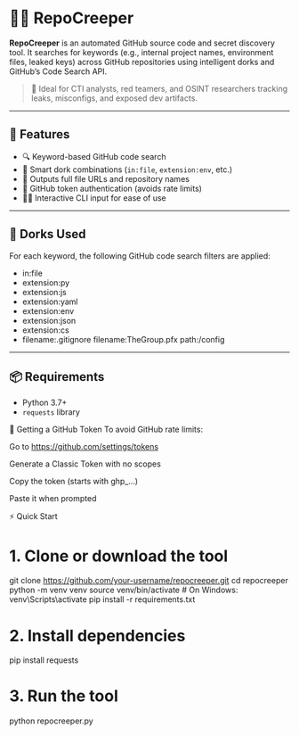 
# 🕵️‍♂️ RepoCreeper

**RepoCreeper** is an automated GitHub source code and secret discovery tool. It searches for keywords (e.g., internal project names, environment files, leaked keys) across GitHub repositories using intelligent dorks and GitHub’s Code Search API.

> 🔐 Ideal for CTI analysts, red teamers, and OSINT researchers tracking leaks, misconfigs, and exposed dev artifacts.

---

## 🚀 Features

- 🔍 Keyword-based GitHub code search
- 🧠 Smart dork combinations (`in:file`, `extension:env`, etc.)
- 🔗 Outputs full file URLs and repository names
- 🔐 GitHub token authentication (avoids rate limits)
- 🧑‍💻 Interactive CLI input for ease of use

---

## 🧠 Dorks Used
For each keyword, the following GitHub code search filters are applied:

- in:file
- extension:py
- extension:js
- extension:yaml
- extension:env
- extension:json
- extension:cs
- filename:.gitignore
filename:TheGroup.pfx
path:/config

---

## 📦 Requirements

- Python 3.7+
- `requests` library


🔐 Getting a GitHub Token
To avoid GitHub rate limits:

Go to https://github.com/settings/tokens

Generate a Classic Token with no scopes

Copy the token (starts with ghp_...)

Paste it when prompted

⚡ Quick Start
# 1. Clone or download the tool
git clone https://github.com/your-username/repocreeper.git
cd repocreeper
python -m venv venv
source venv/bin/activate      # On Windows: venv\\Scripts\\activate
pip install -r requirements.txt


# 2. Install dependencies
pip install requests

# 3. Run the tool
python repocreeper.py

